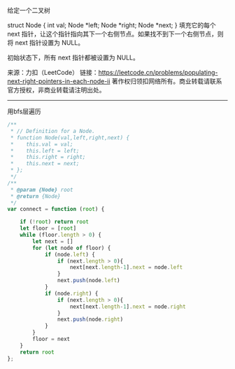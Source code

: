 给定一个二叉树

struct Node {
  int val;
  Node *left;
  Node *right;
  Node *next;
}
填充它的每个 next 指针，让这个指针指向其下一个右侧节点。如果找不到下一个右侧节点，则将 next 指针设置为 NULL。

初始状态下，所有 next 指针都被设置为 NULL。

来源：力扣（LeetCode）
链接：https://leetcode.cn/problems/populating-next-right-pointers-in-each-node-ii
著作权归领扣网络所有。商业转载请联系官方授权，非商业转载请注明出处。

---

用bfs层遍历

```javascript
/**
 * // Definition for a Node.
 * function Node(val,left,right,next) {
 *    this.val = val;
 *    this.left = left;
 *    this.right = right;
 *    this.next = next;
 * };
 */
/**
 * @param {Node} root
 * @return {Node}
 */
var connect = function (root) {

    if (!root) return root
    let floor = [root]
    while (floor.length > 0) {
        let next = []
        for (let node of floor) {
            if (node.left) {
                if (next.length > 0){
                    next[next.length-1].next = node.left
                }
                next.push(node.left)
            }
            if (node.right) {
                if (next.length > 0){
                    next[next.length-1].next = node.right
                }
                next.push(node.right)
            }
        }
        floor = next
    }
    return root
};
```
